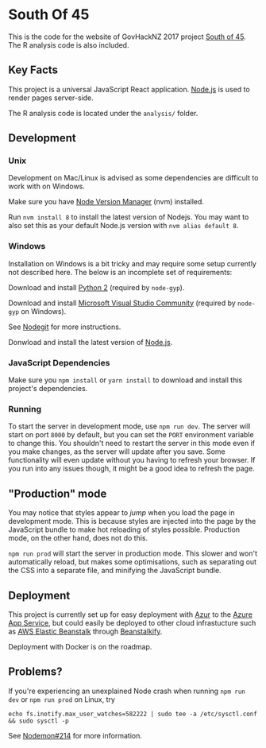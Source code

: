# South Of 45

This is the code for the website of GovHackNZ 2017 project [South of 45](http://south-of-45.azurewebsites.net/). The R analysis code is also included.

## Key Facts

This project is a universal JavaScript React application. [Node.js](https://nodejs.org/) is used to render pages server-side.

The R analysis code is located under the `analysis/` folder.

## Development

### Unix

Development on Mac/Linux is advised as some dependencies are difficult to work with on Windows.

Make sure you have [Node Version Manager](https://github.com/creationix/nvm) (nvm) installed.

Run `nvm install 8` to install the latest version of Nodejs. You may want to also set this as your default Node.js version with `nvm alias default 8`.

### Windows

Installation on Windows is a bit tricky and may require some setup currently not described here. The below is an incomplete set of requirements:

Download and install [Python 2](https://www.python.org/) (required by `node-gyp`).

Download and install [Microsoft Visual Studio Community](https://www.visualstudio.com/products/visual-studio-community-vs) (required by `node-gyp` on Windows).

See [Nodegit](http://www.nodegit.org/guides/install/from-source/) for more instructions.

Donwload and install the latest version of [Node.js](https://nodejs.org).

### JavaScript Dependencies

Make sure you `npm install` or `yarn install` to download and install this project's dependencies.

### Running

To start the server in development mode, use `npm run dev`. The server will start on port `8000` by default, but you can set the `PORT` environment variable to change this. You shouldn't need to restart the server in this mode even if you make changes, as the server will update after you save. Some functionality will even update without you having to refresh your browser. If you run into any issues though, it might be a good idea to refresh the page.

## "Production" mode

You may notice that styles appear to _jump_ when you load the page in development mode. This is because styles are injected into the page by the JavaScript bundle to make hot reloading of styles possible. Production mode, on the other hand, does not do this.

`npm run prod` will start the server in production mode. This slower and won't automatically reload, but makes some optimisations, such as separating out the CSS into a separate file, and minifying the JavaScript bundle.

## Deployment

This project is currently set up for easy deployment with [Azur](https://www.npmjs.com/package/azur) to the [Azure App Service](https://azure.microsoft.com/services/app-service/), but could easily be deployed to other cloud infrastucture such as [AWS Elastic Beanstalk](https://aws.amazon.com/elasticbeanstalk/) through [Beanstalkify](https://github.com/liamqma/beanstalkify).

Deployment with Docker is on the roadmap.

## Problems?

If you're experiencing an unexplained Node crash when running `npm run dev` or `npm run prod` on Linux, try

`echo fs.inotify.max_user_watches=582222 | sudo tee -a /etc/sysctl.conf && sudo sysctl -p`

See [Nodemon#214](https://github.com/remy/nodemon/issues/214) for more information.

